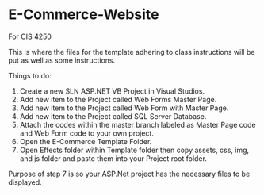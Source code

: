# E-Commerce-Website
For CIS 4250 

This is where the files for the template adhering to class instructions will be put as well as some instructions.

Things to do:

1. Create a new SLN ASP.NET VB Project in Visual Studios.
2. Add new item to the Project called Web Forms Master Page.
3. Add new item to the Project called Web Form with Master Page.
4. Add new item to the Project called SQL Server Database.
5. Attach the codes within the master branch labeled as Master Page code and Web Form code to your own project.
6. Open the E-Commerce Template Folder.
7. Open Effects folder within Template folder then copy assets, css, img, and js folder and paste them into your Project root folder.

Purpose of step 7 is so your ASP.Net project has the necessary files to be displayed.
